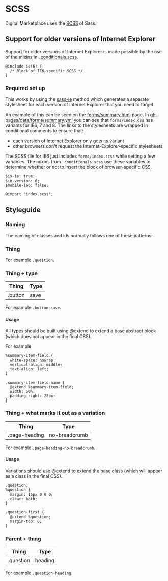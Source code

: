 # SCSS

Digital Marketplace uses the
[SCSS](http://sass-lang.com/documentation/file.SASS_REFERENCE.html#syntax) of Sass.

## Support for older versions of Internet Explorer

Support for older versions of Internet Explorer is made possible by the use of the mixins in
[_conditionals.scss](../govuk_frontend_toolkit/stylesheets/_conditionals.scss).

```
@include ie(6) {
  /* Block of IE6-specific SCSS */
}
```

### Required set up

This works by using the [sass-ie](http://jakearchibald.github.io/sass-ie/) method which generates a
separate stylesheet for each version of Internet Explorer that you need to target.

An example of this can be seen on the
[forms/summary.html](http://alphagov.github.io/digitalmarketplace-frontend-toolkit/forms/summary.html)
page. In [gh-pages/data/forms/summary.yml](../gh-pages/data/forms/summary.yml) you
can see that `forms/index.css` has variants for IE6, 7 and 8. The links to the
stylesheets are wrapped in conditional comments to ensure that:
- each version of Internet Explorer only gets its variant
- other browsers don't request the Internet-Explorer-specific stylesheets

The SCSS file for IE6 just includes `forms/index.scss` while setting a
few variables. The mixins from `_conditionals.scss` use these variables
to determine whether or not to insert the block of browser-specific CSS.

```
$is-ie: true;
$ie-version: 6;
$mobile-ie6: false;

@import "index.scss";
```

## Styleguide

### Naming

The naming of classes and ids normally follows one of these patterns:

### Thing

For example `.question`.

### Thing + type

| Thing   | Type |
|---------|------|
| .button | save |

For example `.button-save`.

#### Usage

All types should be built using @extend to extend a base abstract block (which does not appear in the final CSS).

For example:

```
%summary-item-field {
  white-space: nowrap;
  vertical-align: middle;
  text-align: left;
}

.summary-item-field-name {
  @extend %summary-item-field;
  width: 50%;
  padding-right: 25px;
}
```

### Thing + what marks it out as a variation

| Thing         | Type          |
|---------------|---------------|
| .page-heading | no-breadcrumb |

For example `.page-heading-no-breadcrumb`.

#### Usage

Variations should use @extend to extend the base class (which will appear as a class in the final CSS).

```
.question,
%question {
  margin: 15px 0 0 0;
  clear: both;
}

.question-first {
  @extend %question;
  margin-top: 0;
}
```

### Parent + thing

| Thing     | Type    |
|-----------|---------|
| .question | heading |

For example `.question-heading`.
